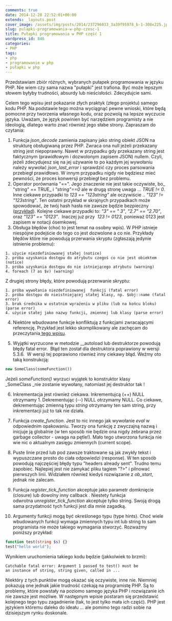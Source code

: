 ```yaml
---
comments: true
date: 2014-12-28 22:52:01+00:00
extends: _layouts.post
cover_image: /assets/img/posts/2014/237296033_3a39f95978_b-1-300x225.jpg
slug: pulapki-programowania-w-php-czesc-1
title: Pułapki programowania w PHP część 1
wordpress_id: 846
categories:
- PHP
tags:
- php
- programowanie w php
- pułapki w php
---
```


Przedstawiam zbiór różnych, wybranych pułapek programowania w języku PHP. Nie wiem czy sama nazwa "pułapki" jest trafiona. Być może lepszym słowem byłyby trudności, absurdy lub nieścisłości. Zdecydujcie sami.<!-- more -->

Celem tego wpisu jest pokazanie złych praktyk (złego projektu) samego kodu PHP. Na podstawie tego można wyciągnąć pewne wnioski, które będą pomocne przy tworzenia własnego kodu, oraz pozwolą na lepsze wyczucie języka. Uważam, że język powinien być narzędziem programisty a nie ideologią, dlatego warto znać również jego słabe strony. Zapraszam do czytania:

	
  1. Funkcja _json_decode_ zamienia zapisany jako string obiekt JSON na strukturę obsługiwaną przez PHP. Zwraca ona null jeżeli przekazany string jest niepoprawny. Nawet w przypadku gdy przekazany string jest faktycznym (prawidłowym i dozwolonym zapisem JSON) nullem. Czyli, jeżeli zdecydujesz się na jej używanie to po każdym jej wywołaniu należy wywołać _json_last_error_ i sprawdzić czy proces parsowania przebiegł prawidłowo. W innym przypadku nigdy nie będziesz mieć pewności, że proces konwersji przebiegł bez problemu. 	
  2. Operator porównania "==". Jego znaczenie nie jest takie oczywiste, bo_ "string" == TRUE_ i _"string"==0_ ale w drugą stronę uwaga ... _TRUE != 0_. Inne ciekawe przypadki to _123 == "123string"_ ale oczywiście .. _"123" != "123string"_. Ten ostatni przykład w skrajnych przypadkach może spowodować, że twój hash hasła nie zawsze będzie bezpieczny ([przykład](http://phpsadness.com/sad/47)). Kolejne ciekawe przypadki to: _"3" == " 3"_, _"2.7" == "2.70"_, oraz _"123" == "0123"_.  Inaczej już przy  _123 != 0123_, ponieważ 0123 jest zapisem w notacji ósemkowej.
  3. Obsługa błędów (choć to jest temat na osobny wpis). W PHP istnieje niespójne podejście do tego co jest dozwolone a co nie. Przykłady błędów które nie powodują przerwania skryptu (zgłaszają jedynie istnienie problemu):

    1. użycie niezdefiniowanej stałej (notice)	
    2. próba uzyskania dostępu do atrybutu czegoś co nie jest obiektem (notice)	
    3. próba uzyskania dostępu do nie istniejącego atrybutu (warning)	
    4. foreach (7 as $v) (warning)
  Z drugiej strony błędy, które powodują przerwanie skryptu:
  
    1. próba wywołania niezdefiniowanej  funkcji (fatal error)
    2. próba dostępu do nieistniejącej stałej klasy, np. $obj::name (fatal error)
    3. brak średnika w ostatnim wyrażeniu w pliku (lub na końcu bloku) (parse error)	
    4. użycie stałej jako nazwy funkcji, zmiennej lub klasy (parse error)


  4. Niektóre wbudowane funkcje konfliktują z funkcjami zwracającymi referencję. Przykład jest lekko skomplikowany ale zachęcam do przeczytania[ tego wpisu](http://www.phpwtf.org/php-function-calls-returning-references). 

	
  5. Wyjątki wyrzucone w metodzie __autoload lub destruktorze powodują błędy fatal error.  Błąd ten został dla destruktora poprawiony w wersji 5.3.6.  W wersji tej poprawiono również inny ciekawy błąd. Weźmy oto taką konstrukcją:

```php
new SomeClass(someFunction())
```

Jeżeli _someFunction()_ wyrzuci wyjątek to konstruktor klasy _SomeClass _nie zostanie wywołany, natomiast jej destruktor tak !

	
  6. Inkrementacja jest również ciekawa. Inkrementujcą (++) NULL otrzymamy 1. Dekrementując (--) NULL otrzymamy NULL. Co ciekawe, dekrementując zmienną typu _string_ otrzymamy ten sam string, przy inkrementacji już to tak nie działa.

	
  7. Funkcja _create_function_. Jest to nic innego jak wywołanie _eval_ w odpowiednim opakowaniu. Tworzy ona funkcję z zwyczajną nazwą i inicjuje ją globalnie (w ten sposób nie będzie ona nigdy zebrana przez garbage collector - uwaga na pętle!). Mało tego utworzona funkcja nie wie nic o aktualnym zasięgu zmiennych (current scope).  

	
  8. Puste linie przed lub pod <?php ... ?> zawsze traktowane są jak zwykły tekst i wypuszczane prosto do ciała odpowiedzi (response). W ten sposób powodują najczęściej błędy typu "headers already sent". Trudno temu zapobiec. Najlepiej jest nie zamykać pliku tagiem "?>" i pilnować pierwszych linii. Widziałem również kiedyś rozwiązanie z _ob_start_, jednak nie zalecam. 

	
  9. Funkcja _register_tick_function_ akceptuje jako parametr domknięcie (closure) lub dowolny inny callback . Niestety funkcja odwrotna _unregister_tick_function_ akceptuje tylko string. Swoją drogą sama przydatność tych funkcji jest dla mnie zagadką.

	
  10. Argumenty funkcji mogą być określonego typu (type hints). Choć wiele wbudowanych funkcji wymaga zmiennych typu int lub string to sam programista nie może takiego wymagania stworzyć. Rozważmy poniższy przykład:

```php
function test(string $s) {}
test("hello world");
```

Wynikiem uruchomienia takiego kodu będzie (jakkolwiek to brzmi):

```
Catchable fatal error: Argument 1 passed to test() must be
an instance of string, string given, called in ...
```

Niektóry z tych punktów mogą okazać się oczywiste, inne nie. Niemniej pokazują one jednak jakie trudność czekają na programistę PHP. Są to problemy, które powstały na poziomo samego języka PHP i rozwiązanie ich nie zawsze jest możliwe. W następnym wpisie postaram się przedstawić kolejnego tego typu zagadnienie (tak, to jest tylko mała ich część). PHP jest językiem któremu daleko do ideału ... ale pomimo tego radzi sobie na dzisiejszym rynku doskonale.
